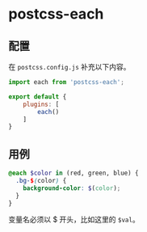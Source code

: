 # postcss-each

## 配置

在 `postcss.config.js` 补充以下内容。

```js
import each from 'postcss-each';

export default {
    plugins: [
        each()
    ]
}
```

## 用例

```scss
@each $color in (red, green, blue) {
  .bg-$(color) {
    background-color: $(color);
  }
}
```

变量名必须以 $ 开头，比如这里的 `$val`。
